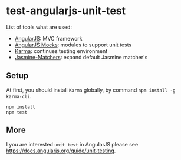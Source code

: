 # test-angularjs-unit-test

List of tools what are used:

 - [AngularJS](https://angularjs.org/): MVC framework
 - [AngularJS Mocks](https://docs.angularjs.org/api/ngMock): modules to support unit tests
 - [Karma](http://karma-runner.github.io/): continues testing environment
 - [Jasmine-Matchers](https://github.com/JamieMason/Jasmine-Matchers): expand default Jasmine matcher's

## Setup

At first, you should install `Karma` globally, by command `npm install -g karma-cli`.

```
npm install
npm test
```

## More

I you are interested `unit test` in AngularJS please see https://docs.angularjs.org/guide/unit-testing.
